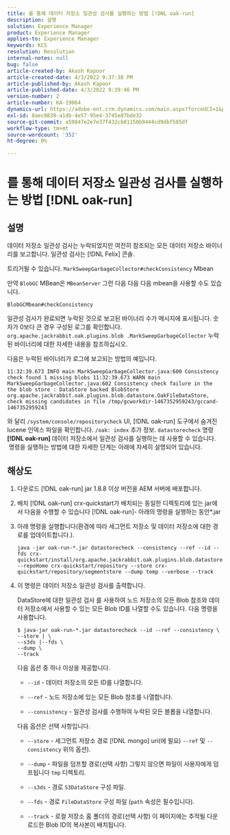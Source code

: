 ```yaml
---
title: 를 통해 데이터 저장소 일관성 검사를 실행하는 방법 [!DNL oak-run]
description: 설명
solution: Experience Manager
product: Experience Manager
applies-to: Experience Manager
keywords: KCS
resolution: Resolution
internal-notes: null
bug: false
article-created-by: Akash Kapoor
article-created-date: 4/3/2022 9:37:38 PM
article-published-by: Akash Kapoor
article-published-date: 4/3/2022 9:39:46 PM
version-number: 2
article-number: KA-19064
dynamics-url: https://adobe-ent.crm.dynamics.com/main.aspx?forceUCI=1&pagetype=entityrecord&etn=knowledgearticle&id=68a58547-96b3-ec11-983f-000d3a5d09d6
exl-id: 8aec0830-a1db-4e57-95e4-3745e87bde32
source-git-commit: a59847e2e7e37f432cb01150b9444cd9dbf585df
workflow-type: tm+mt
source-wordcount: '352'
ht-degree: 0%

---
```


# 를 통해 데이터 저장소 일관성 검사를 실행하는 방법 [!DNL oak-run]

## 설명

데이터 저장소 일관성 검사는 누락되었지만 여전히 참조되는 모든 데이터 저장소 바이너리를 보고합니다. 일관성 검사는 [!DNL Felix] 콘솔.

트리거될 수 있습니다. `MarkSweepGarbageCollector#checkConsistency` Mbean

만약 `BlobGC` MBean은 `MBeanServer` 그런 다음 다음 다음 mbean을 사용할 수도 있습니다.

```
BlobGCMbean#checkConsistency
```

일관성 검사가 완료되면 누락된 것으로 보고된 바이너리 수가 메시지에 표시됩니다. 숫자가 0보다 큰 경우 구성된 로그를 확인합니다. `org.apache.jackrabbit.oak.plugins.blob .MarkSweepGarbageCollector` 누락된 바이너리에 대한 자세한 내용을 참조하십시오.

다음은 누락된 바이너리가 로그에 보고되는 방법의 예입니다.

```
11:32:39.673 INFO main MarkSweepGarbageCollector.java:600 Consistency check found 1 missing blobs 11:32:39.673 WARN main MarkSweepGarbageCollector.java:602 Consistency check failure in the the blob store : DataStore backed BlobStore org.apache.jackrabbit.oak.plugins.blob.datastore.OakFileDataStore, check missing candidates in file /tmp/gcworkdir-1467352959243/gccand-1467352959243
```

와 달리 `/system/console/repositorycheck` UI, [!DNL oak-run] 도구에서 숨겨진 lucene 인덱스 파일을 확인합니다. `/oak: index` 추가 정보. `datastorecheck` 명령 <b>[!DNL oak-run] </b>데이터 저장소에서 일관성 검사를 실행하는 데 사용할 수 있습니다.  명령을 실행하는 방법에 대한 자세한 단계는 아래에 자세히 설명되어 있습니다.

## 해상도

1. 다운로드 [!DNL oak-run] jar 1.8.8 이상 버전을 AEM 서버에 배포합니다.

1. 배치 [!DNL oak-run] crx-quickstart가 배치되는 동일한 디렉토리에 있는 jar에서 다음을 수행할 수 있습니다 [!DNL oak-run]- 아래의 명령을 실행하는 동안\*.jar

1. 아래 명령을 실행합니다(환경에 따라 세그먼트 저장소 및 데이터 저장소에 대한 경로를 업데이트합니다.).

   ```
   java -jar oak-run-*.jar datastorecheck --consistency --ref --id --fds crx-quickstart/install/org.apache.jackrabbit.oak.plugins.blob.datastore.FileDataStore.config --repoHome crx-quickstart/repository --store crx-quickstart/repository/segmentstore --dump temp --verbose --track
   ```

1. 이 명령은 데이터 저장소 일관성 검사를 출력합니다.

   DataStore에 대한 일관성 검사 를 사용하여 노드 저장소의 모든 Blob 참조와 데이터 저장소에서 사용할 수 있는 모든 Blob ID를 나열할 수도 있습니다. 다음 명령을 사용합니다.

   ```
   $ java-jar oak-run-*.jar datastorecheck --id --ref --consistency \
   --store | \
   --s3ds |--fds \
   --dump \
   --track
   ```

   다음 옵션 중 하나 이상을 제공합니다.

   - `--id` - 데이터 저장소의 모든 ID를 나열합니다.

   - `--ref` - 노드 저장소에 있는 모든 Blob 참조를 나열합니다.

   - `--consistency` - 일관성 검사를 수행하여 누락된 모든 블롭을 나열합니다.

   다음 옵션은 선택 사항입니다.

   - `--store` - 세그먼트 저장소 경로 [!DNL mongo] uri(에 필요) `--ref` 및 `--consistency` 위의 옵션).

   - `--dump` - 파일을 덤프할 경로(선택 사항) 그렇지 않으면 파일이 사용자에게 덤프됩니다 `tmp` 디렉토리.

   - `--s3ds` - 경로 `S3DataStore` 구성 파일.

   - `--fds` - 경로 `FileDataStore` 구성 파일 (`path` 속성은 필수입니다).

   - `--track` - 로컬 저장소 홈 폴더의 경로(선택 사항) 이 페이지에는 추적될 다운로드한 Blob ID의 복사본이 배치됩니다.
